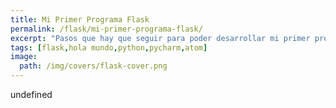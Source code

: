 ```yaml
---
title: Mi Primer Programa Flask
permalink: /flask/mi-primer-programa-flask/
excerpt: "Pasos que hay que seguir para poder desarrollar mi primer programa Flask que muestre un Hola Mundo en consola."
tags: [flask,hola mundo,python,pycharm,atom]
image:
  path: /img/covers/flask-cover.png
---
```

undefined